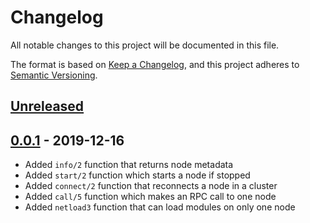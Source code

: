 # Changelog
All notable changes to this project will be documented in this file.

The format is based on [Keep a Changelog](https://keepachangelog.com/en/1.0.0/),
and this project adheres to [Semantic Versioning](https://semver.org/spec/v2.0.0.html).

## [Unreleased]

## [0.0.1] - 2019-12-16

* Added `info/2` function that returns node metadata
* Added `start/2` function which starts a node if stopped
* Added `connect/2` function that reconnects a node in a cluster
* Added `call/5` function which makes an RPC call to one node
* Added `netload3` function that can load modules on only one node

[Unreleased]: https://github.com/stritzinger/braid/compare/v0.0.1...master
[0.0.1]: https://github.com/stritzinger/braid/releases/tag/v0.0.1
